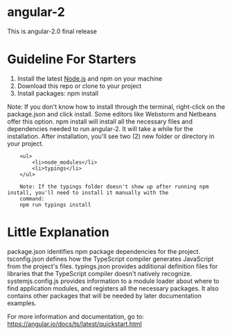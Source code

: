 # angular-2
This is angular-2.0 final release

# Guideline For Starters
  <ol>
  <li>Install the latest <a href="https://nodejs.org/en/">Node.js</a> and npm on your machine</li>
      <li>Download this repo or clone to your project</li>
      <li>Install packages: npm install</li>
  </ol>  
  
  Note: If you don't know how to install through the terminal, right-click on the package.json and click install. Some editors 
        like Webstorm and Netbeans offer this option. npm install will install all the necessary files and dependencies needed
        to run angular-2.
        It will take a while for the installation. After installation, you'll see two (2) new folder or directory in your 
        project.
        
        <ul>
            <li>node_modules</li>
            <li>typings</li>
        </ul>
        
        Note: If the typings folder doesn't show up after running npm install, you'll need to install it manually with the 
        command:
        npm run typings install

# Little Explanation
   package.json identifies npm package dependencies for the project.
   tsconfig.json defines how the TypeScript compiler generates JavaScript from the project's files.
   typings.json provides additional definition files for libraries that the TypeScript compiler doesn't natively recognize.
   systemjs.config.js provides information to a module loader about where to find application modules, and registers 
   all the necessary packages. 
   It also contains other packages that will be needed by later documentation examples.
   
For more information and documentation, go to: https://angular.io/docs/ts/latest/quickstart.html
